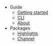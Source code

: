 - Guide
  * [Getting started](/)
  * [CLI](cli.md)
  * [About](about.md)
- Packages
  * [Highlights](packages.md)
  * [Channel](/channel/ ':target=_self')
